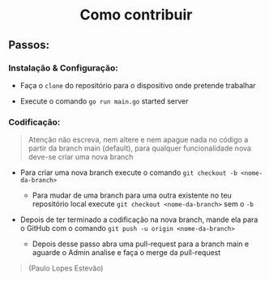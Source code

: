 <h1 align="center">Como contribuir</h1>

## Passos:

### Instalação & Configuração:

- Faça o `clone` do repositório para o dispositivo onde pretende trabalhar

- Execute o comando `go run main.go` started server
  
### Codificação:

> Atenção não escreva, nem altere e nem apague nada no código a partir da branch main (default), para qualquer funcionalidade nova deve-se criar uma nova branch

- Para criar uma nova branch execute o comando `git checkout -b <nome-da-branch>`


    - Para mudar de uma branch para uma outra existente no teu repositório local execute `git checkout <nome-da-branch>` sem o `-b`

- Depois de ter terminado a codificação na nova branch, mande ela para o GitHub com o comando `git push -u origin <nome-da-branch>`
    - Depois desse passo abra uma pull-request para a branch main e aguarde o Admin analise e faça o merge da pull-request




>  (Paulo Lopes Estevão)
